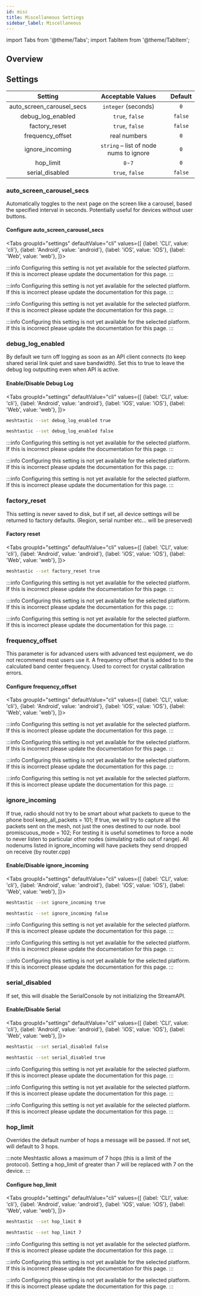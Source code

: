 ```yaml
---
id: misc
title: Miscellaneous Settings
sidebar_label: Miscellaneous
---
```

import Tabs from '@theme/Tabs';
import TabItem from '@theme/TabItem';


## Overview



## Settings

| Setting | Acceptable Values | Default |
| :-----: | :---------------: | :-----: |
| auto_screen_carousel_secs | `integer` (seconds) | `0` |
| debug_log_enabled | `true`, `false` | `false` |
| factory_reset | `true`, `false` | `false` |
| frequency_offset | real numbers | `0` |
| ignore_incoming | `string` – list of node nums to ignore | `0` |
| hop_limit | `0`-`7` | `0` |
| serial_disabled | `true`, `false` | `false` |


### auto_screen_carousel_secs

Automatically toggles to the next page on the screen like a carousel, based the specified interval in seconds. Potentially useful for devices without user buttons.

#### Configure auto_screen_carousel_secs

<Tabs
  groupId="settings"
  defaultValue="cli"
  values={[
    {label: 'CLI', value: 'cli'},
    {label: 'Android', value: 'android'},
    {label: 'iOS', value: 'iOS'},
    {label: 'Web', value: 'web'},
  ]}>
  <TabItem value="cli">

:::info
Configuring this setting is not yet available for the selected platform. If this is incorrect please update the documentation for this page.
:::

  </TabItem>
  <TabItem value="android">

:::info
Configuring this setting is not yet available for the selected platform. If this is incorrect please update the documentation for this page.
:::

  </TabItem>
  <TabItem value="iOS">

:::info
Configuring this setting is not yet available for the selected platform. If this is incorrect please update the documentation for this page.
:::

  </TabItem>
  <TabItem value="web">

:::info
Configuring this setting is not yet available for the selected platform. If this is incorrect please update the documentation for this page.
:::

  </TabItem>
</Tabs>

### debug_log_enabled

By default we turn off logging as soon as an API client connects (to keep shared serial link quiet and save bandwidth). Set this to true to leave the debug log outputting even when API is active.

#### Enable/Disable Debug Log

<Tabs
  groupId="settings"
  defaultValue="cli"
  values={[
    {label: 'CLI', value: 'cli'},
    {label: 'Android', value: 'android'},
    {label: 'iOS', value: 'iOS'},
    {label: 'Web', value: 'web'},
  ]}>
  <TabItem value="cli">

  ```bash title="Enable debug log"
  meshtastic --set debug_log_enabled true
  ```
  ```bash title="Disable debug log"
  meshtastic --set debug_log_enabled false
  ```

  </TabItem>
  <TabItem value="android">

:::info
Configuring this setting is not yet available for the selected platform. If this is incorrect please update the documentation for this page.
:::

  </TabItem>
  <TabItem value="iOS">

:::info
Configuring this setting is not yet available for the selected platform. If this is incorrect please update the documentation for this page.
:::

  </TabItem>
  <TabItem value="web">

:::info
Configuring this setting is not yet available for the selected platform. If this is incorrect please update the documentation for this page.
:::

  </TabItem>
</Tabs>

### factory_reset

This setting is never saved to disk, but if set, all device settings will be returned to factory defaults. (Region, serial number etc... will be preserved)

#### Factory reset

<Tabs
  groupId="settings"
  defaultValue="cli"
  values={[
    {label: 'CLI', value: 'cli'},
    {label: 'Android', value: 'android'},
    {label: 'iOS', value: 'iOS'},
    {label: 'Web', value: 'web'},
  ]}>
  <TabItem value="cli">

  ```bash title="Example - Factory reset"
  meshtastic --set factory_reset true
  ```

  </TabItem>
  <TabItem value="android">

:::info
Configuring this setting is not yet available for the selected platform. If this is incorrect please update the documentation for this page.
:::

  </TabItem>
  <TabItem value="iOS">

:::info
Configuring this setting is not yet available for the selected platform. If this is incorrect please update the documentation for this page.
:::

  </TabItem>
  <TabItem value="web">

:::info
Configuring this setting is not yet available for the selected platform. If this is incorrect please update the documentation for this page.
:::

  </TabItem>
</Tabs>

### frequency_offset

This parameter is for advanced users with advanced test equipment, we do not recommend most users use it. A frequency offset that is added to to the calculated band center frequency. Used to correct for crystal calibration errors.

#### Configure frequency_offset

<Tabs
  groupId="settings"
  defaultValue="cli"
  values={[
    {label: 'CLI', value: 'cli'},
    {label: 'Android', value: 'android'},
    {label: 'iOS', value: 'iOS'},
    {label: 'Web', value: 'web'},
  ]}>
  <TabItem value="cli">

:::info
Configuring this setting is not yet available for the selected platform. If this is incorrect please update the documentation for this page.
:::

  </TabItem>
  <TabItem value="android">

:::info
Configuring this setting is not yet available for the selected platform. If this is incorrect please update the documentation for this page.
:::

  </TabItem>
  <TabItem value="iOS">

:::info
Configuring this setting is not yet available for the selected platform. If this is incorrect please update the documentation for this page.
:::

  </TabItem>
  <TabItem value="web">

:::info
Configuring this setting is not yet available for the selected platform. If this is incorrect please update the documentation for this page.
:::

  </TabItem>
</Tabs>

### ignore_incoming

If true, radio should not try to be smart about what packets to queue to the phone bool keep_all_packets = 101; If true, we will try to capture all the packets sent on the mesh, not just the ones destined to our node. bool promiscuous_mode = 102; For testing it is useful sometimes to force a node to never listen to particular other nodes (simulating radio out of range). All nodenums listed in ignore_incoming will have packets they send dropped on receive (by router.cpp)

#### Enable/Disable ignore_incoming

<Tabs
  groupId="settings"
  defaultValue="cli"
  values={[
    {label: 'CLI', value: 'cli'},
    {label: 'Android', value: 'android'},
    {label: 'iOS', value: 'iOS'},
    {label: 'Web', value: 'web'},
  ]}>
  <TabItem value="cli">

  ```bash title="Enable ignore_incoming"
  meshtastic --set ignore_incoming true
  ```
  ```bash title="Disable ignore_incoming"
  meshtastic --set ignore_incoming false
  ```

  </TabItem>
  <TabItem value="android">

:::info
Configuring this setting is not yet available for the selected platform. If this is incorrect please update the documentation for this page.
:::

  </TabItem>
  <TabItem value="iOS">

:::info
Configuring this setting is not yet available for the selected platform. If this is incorrect please update the documentation for this page.
:::

  </TabItem>
  <TabItem value="web">

:::info
Configuring this setting is not yet available for the selected platform. If this is incorrect please update the documentation for this page.
:::

  </TabItem>
</Tabs>

### serial_disabled

If set, this will disable the SerialConsole by not initializing the StreamAPI.

#### Enable/Disable Serial

<Tabs
  groupId="settings"
  defaultValue="cli"
  values={[
    {label: 'CLI', value: 'cli'},
    {label: 'Android', value: 'android'},
    {label: 'iOS', value: 'iOS'},
    {label: 'Web', value: 'web'},
  ]}>
  <TabItem value="cli">

  ```bash title="Enable serial"
  meshtastic --set serial_disabled false
  ```
  ```bash title="Disable serial"
  meshtastic --set serial_disabled true
  ```

  </TabItem>
  <TabItem value="android">

:::info
Configuring this setting is not yet available for the selected platform. If this is incorrect please update the documentation for this page.
:::

  </TabItem>
  <TabItem value="iOS">

:::info
Configuring this setting is not yet available for the selected platform. If this is incorrect please update the documentation for this page.
:::

  </TabItem>
  <TabItem value="web">

:::info
Configuring this setting is not yet available for the selected platform. If this is incorrect please update the documentation for this page.
:::

  </TabItem>
</Tabs>

### hop_limit

Overrides the default number of hops a message will be passed. If not set, will default to 3 hops.

:::note
Meshtastic allows a maximum of 7 hops (this is a limit of the protocol). Setting a hop_limit of greater than 7 will be replaced with 7 on the device.
:::

#### Configure hop_limit

<Tabs
  groupId="settings"
  defaultValue="cli"
  values={[
    {label: 'CLI', value: 'cli'},
    {label: 'Android', value: 'android'},
    {label: 'iOS', value: 'iOS'},
    {label: 'Web', value: 'web'},
  ]}>
  <TabItem value="cli">

  ```bash title="Set hop_limit to default (3 hops)"
  meshtastic --set hop_limit 0
  ```
  ```bash title="Set hop_limit to max (7 hops)"
  meshtastic --set hop_limit 7
  ```

  </TabItem>
  <TabItem value="android">

:::info
Configuring this setting is not yet available for the selected platform. If this is incorrect please update the documentation for this page.
:::

  </TabItem>
  <TabItem value="iOS">

:::info
Configuring this setting is not yet available for the selected platform. If this is incorrect please update the documentation for this page.
:::

  </TabItem>
  <TabItem value="web">

:::info
Configuring this setting is not yet available for the selected platform. If this is incorrect please update the documentation for this page.
:::

  </TabItem>
</Tabs>
